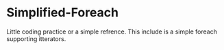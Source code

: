 # Simplified-Foreach
Little coding practice or a simple refrence. This include is a simple foreach supporting itterators.
